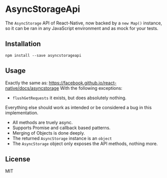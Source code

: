 # AsyncStorageApi

The `AsyncStorage` API of React-Native, now backed by a `new Map()` instance,
so it can be ran in any JavaScript environment and as mock for your tests.

## Installation

```
npm install --save asyncstorageapi
```

## Usage

Exactly the same as: https://facebook.github.io/react-native/docs/asyncstorage
With the following exceptions:

- `flushGetRequests` it exists, but does absolutely nothing.

Everything else should work as intended or be considered a bug in this
implementation.

- All methods are truely async.
- Supports Promise and callback based patterns.
- Merging of Objects is done deeply.
- The returned `AsyncStorage` instance is an `object`
- The `AsyncStorage` object only exposes the API methods, nothing more.

## License

MIT
